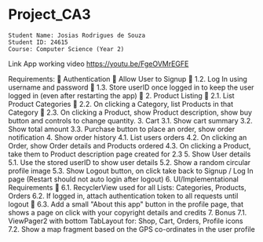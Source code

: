 # Project_CA3

    Student Name: Josias Rodrigues de Souza 
    Student ID: 24615
    Course: Computer Science (Year 2)

Link App working video
 https://youtu.be/FgeOVMrEGFE

Requirements:
	Authentication
	Allow User to Signup
	1.2. Log In using username and password
	1.3. Store userID once logged in to keep the user logged in (even after restarting the app)
	2. Product Listing
	2.1. List Product Categories
	2.2. On clicking a Category, list Products in that Category
	2.3. On clicking a Product, show Product description, show buy button and controls to change quantity.
3. Cart
3.1. Show cart summary
3.2. Show total amount
3.3. Purchase button to place an order, show order notification
4. Show order history
4.1. List users orders
4.2. On clicking an Order, show Order details and Products ordered
4.3. On clicking a Product, take them to Product description page created for 2.3
5. Show User details
5.1. Use the stored userID to show user details
5.2. Show a random circular profile image
5.3. Show Logout button, on click take back to Signup / Log In page (Restart should not auto login after logout)
6. UI/Implementational Requirements	
	6.1. RecyclerView used for all Lists: Categories, Products, Orders
6.2. If logged in, attach authentication token to all requests until logout
	6.3. Add a small "About this app" button in the profile page, that shows a page on click with your copyright details and credits
7. Bonus
7.1. ViewPager2 with bottom TabLayout for: Shop, Cart, Orders, Profile icons
7.2. Show a map fragment based on the GPS co-ordinates in the user profile
 
 
